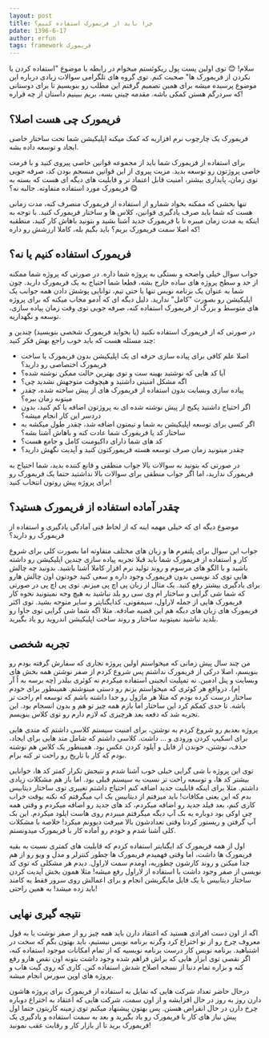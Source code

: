 ```yaml
---
layout: post
title: چرا باید از فریمورک استفاده کنیم؟
pdate: 1396-6-17
author: erfun
tags: framework فریمورک
---
```


سلام! 😊
توی اولین پست پول ریکوئستم میخوام در رابطه با موضوع "استفاده کردن یا نکردن از فریمورک ها" صحبت کنم. توی گروه های تلگرامی سوالات زیادی درباره این موضوع پرسیده میشه برای همین تصمیم گرفتم این مطلب رو بنویسیم تا برای دوستانی که سردرگم هستن کمکی باشه. مقدمه چینی بسه، بریم ببینیم داستان از چه قراره!

## فریمورک چی هست اصلا؟

فریمورک یک چارچوب نرم افزاریه که کمک میکنه اپلیکیشن شما تحت ساختار خاصی ایجاد و توسعه داده بشه.

برای استفاده از فریمورک شما باید از مجموعه قوانین خاصی پیروی کنید و با فرمت خاصی پروژتون رو توسعه بدید. مزیت پیروی از این قوانین منسجم بودن کد، صرفه جویی توی زمان، پایداری بیشتر، امنیت قابل اعتماد تر و قابلیت های دیگه ای هست که بسته به فریمورک مورد استفاده متفاوته. جالبه نه؟ 😋

تنها بخشی که ممکنه بخواد شمارو از استفاده از فریمورک منصرف کنه، مدت زمانی هست که شما باید صرف یادگیری قوانین، کلاس ها و ساختار فریمورک کنید. با توجه به اینکه یه مدت زمان میبره تا با فریمورک جدید آشنا بشید و بتونید باهاش کار کنید، منطقیه که اصلا سمت فریمورک بریم؟ باید بگیم بله، کاملا ارزشش رو داره! 

## فریمورک استفاده کنیم یا نه؟

جواب سوال خیلی واضحه و بستگی به پروژه شما داره. در صورتی که پروژه شما ممکنه از حد و سطح پروژه های ساده خارج بشه، قطعا شما احتیاج به یک فریمورک دارید. چون شما به عنوان یک برنامه نویس تنها یا حتی تیم، توانایی پوشش دادن همه جوانب یک اپلیکیشن رو بصورت "کامل" ندارید. دلیل دیگه ای که آدمو مجاب میکنه که برای پروژه های متوسط و بزرگ از فریمورک استفاده کنه، صرفه جویی توی وقت زمان پیاده سازی، توسعه و نگهداریه. 

در صورتی که از فریمورک استفاده نکنید (یا بخواید فریمورک شخصی بنویسید) چندین و چند مسئله هست که باید خوب راجع بهش فکر کنید:

- اصلا علم کافی برای پیاده سازی حرفه ای یک اپلیکیشن بدون فریمورک یا ساخت فریمورک اختصاصی رو دارید؟
- آیا کد هایی که نوشتید بهینه ست و توی بهترین حالت ممکن نوشته شده؟
- اگه مشکل امنیتی داشتید و هیچوقت متوجهش نشدید چی؟
- پیاده سازی وبسایت بدون استفاده از فریمورک های از پیش ساخته شده، چقدر میتونه زمان ببره؟
- اگر احتیاج داشتید پکیج از پیش نوشته شده ای به پروژتون اضافه یا کم کنید، بدون دردسر این کار انجام میشه؟
- اگر کسی برای توسعه اپلیکیشن به شما و تیمتون اضافه شد، چقدر طول میکشه به ساختار کد یا فریمورک شما عادت کنه و باهاش آشنا بشه؟
- کد های شما دارای داکیومنت کامل و جامع هست؟
- چقدر میتونید زمان صرف توسعه هسته فریمورکتون کنید و آپدیت نگهش دارید؟

در صورتی که بتونید به سوالات بالا جواب منطقی و قانع کننده بدید، شما احتیاج به فریمورک ندارید، اما اگر جواب منطقی برای سوالات بالا نداشتید حتما یک فریمورک رو برای پروژه پیش روتون انتخاب کنید!

## چقدر آماده استفاده از فریمورک هستید؟

موضوع دیگه ای که خیلی مهمه اینه که از لحاظ فنی آمادگی یادگیری و استفاده از فریمورک رو دارید؟

جواب این سوال برای پلتفرم ها و زبان های مختلف متفاوته اما بصورت کلی برای شروع کار و استفاده از فریمورک شما باید قبلا تجربه پیاده سازی چندین اپلیکیشن رو داشته باشید و با الگو های مرسوم و روند تولید نرم افزار کاملا آشنا باشید. بدونید چه چالش هایی توی کد نویسی بدون فریمورک وجود داره و سعی کنید خودتون اون چالش هارو برای یادگیری بیشتر رفع کنید. یک مثال از زبان پی اچ پی میزنم. توی پی اچ پی در صورتی که شما شی گرایی و ساختار ام وی سی رو بلد نباشید به هیچ وجه نمیتونید نحوه کار فریمورک هایی از جمله لاراول، سیمفونی، کدایگنایتر و سایر متوجه بشید. توی اکثر فریمورک های زبان های دیگه هم این قضیه صادقه. مثلا اگه شما شی گرایی توی جاوا رو بلدید نباشید نمیتونید ساختار و روند ساخت اپلیکیشن اندروید رو یاد بگیرید.

## تجربه شخصی

من چند سال پیش زمانی که میخواستم اولین پروژه تجاری که سفارش گرفته بودم رو بنویسم، اصلا درکی از فریمورک نداشتم پس شروع کردم از صفر نوشتن همه بخش های وبسایت و پنل ادمین. نه تمپلیت انجینی استفاده میکردم نه کوئری بیلدر (چه برسه به اُ آر اِم). درواقع هر کوئری که میخواستم بزنم رو دستی مینوشتم. همینطور برای خودم ساختار درست کرده بودم که مثلا هر ماژول رو جدا داشته باشم که توسعه ام راحت تر باشه. تا حدی کمکم کرد این ساختار اما بازم همه چیز تو هم و بدون انسجام بود. این تجربه شد که دفعه بعد هرچیزی که لازم دارم رو توی کلاس بنویسم.

پروژه بعدیم رو شروع کردم به نوشتن، برای امنیت سیستم کلاسی داشتم که متدی هایی برای اسکیپ کردن ورودی و ... داشت. کلاسی داشتم که شامل متد هایی برای ایجاد، حذف، نوشتن، خوندن از فایل و آپلود کردن عکس بود. همینطور یک کلاس هم نوشته بودم که کار با تاریخ رو راحت تر کنه برام.

توی این پروژه با شی گرایی خیلی خوب آشنا شدم و نتیجش تکرار کمتر کد ها، خوانایی بیشتر کد ها، و توسعه راحت تر نسبت به سیستم قبلی بود. اما باز هم مشکلات زیادی داشتم. مثلا برای اینکه قابلیت جدید اضافه کنم احتیاج داشتم تغییری توی ساختار دیتابیس بدم که این یعنی مکافات! باید میرفتم از دیتابیس بک اپ میگرفتم که نکنه یوقت خراب کاری کنم، بعد فیلد جدید رو اضافه میکردم، کد های جدید رو اضافه میکردم و وقتی همه چی اوکی بود دوباره یه بک آپ دیگه میگرفتم میبردم روی هاست اپلود میکردم. این بک آپ گرفتن و ریستور کردنا وقتی تعدادشون بالا میرفت دیوونم میکرد! خلاصه با مشکلات کلی آشنا شدم و خودم رو آماده کار با فریمورک میدونستم.

اول از همه فریمورک کد ایگنایتر استفاده کردم که قابلیت های کمتری نسبت به بقیه فریمورک ها داشت، اما وقتی فهمیدم فریمورک ها چطور کنترلر و مدل و ویو رو از هم جدا میکنن و روند کارشون چطوریه، اومدم سمت لاراول. دیدم هر مشکلی که توی کد نویسی از صفر وجود داشت با استفاده از لاراول رفع میشه! مثلا همون بخش آپدیت کردن ساختار دیتابیس با یک فایل مایگریشن انجام  و برای اعمالش روی سرور فقط یه کامند باید زده میشد! به همین راحتی!

## نتیجه گیری نهایی

اگه از اون دست افرادی هستید که اعتقاد دارن باید همه چیز رو از صفر نوشت یا به قول معروف چرخ رو از نو اختراع کرد وگرنه برنامه نویس نیستیم، باید بهتون بگم که سخت در اشتباهید. برنامه نویس کار درست برنامه نویسیه که از تمام امکانات موجود استفاده کنه، اگر نقصی توی ابزار هایی که براش فراهم شده وجود داشت بتونه اون نقص هارو رفع کنه و بزاره تمام دنیا از نسخه اصلاح شدش استفاده کنن. کاری که روی گیت هاب و پروژه های اوپن سورس انجام میشه.

درحال حاضر تعداد شرکت هایی که تمایل به استفاده از فریمورک برای پروژه هاشون دارن روز به روز در حال افزایشه و از اون سمت، شرکت هایی که اعتقاد به اختراع دوباره چرخ دارن در حال انقراض هستن. پس بهتون پیشنهاد میکنم توی زمینه کاریتون حتما اول پیش نیاز های کار با فریمورک رو یاد بگیرید و بعد به سمت استفاده و یادگیری یک فریمورک برید تا از بازار کار و رقابت عقب نمونید!
